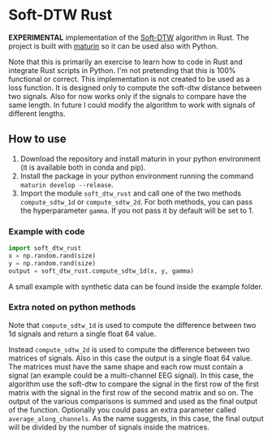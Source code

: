 # Soft-DTW Rust
**EXPERIMENTAL** implementation of the [Soft-DTW](https://arxiv.org/abs/1703.01541) algorithm in Rust. The project is built with [maturin](https://www.maturin.rs/) so it can be used also with Python.

Note that this is primarily an exercise to learn how to code in Rust and integrate Rust scripts in Python. I'm not pretending that this is 100% functional or correct. 
This implementation is not created to be used as a loss function. It is designed only to compute the soft-dtw distance between two signals. Also for now works only if the signals to compare have the same length. In future I could modify the algorithm to work with signals of different lengths. 

## How to use

1) Download the repository and install maturin in your python environment (it is available both in conda and pip).
2) Install the package in your python environment running the command ```maturin develop --release```.
3) Import the module ```soft_dtw_rust``` and call one of the two methods `compute_sdtw_1d` or `compute_sdtw_2d`. For both methods, you can pass the hyperparameter `gamma`. If you not pass it by default will be set to 1.

### Example with code
```python
import soft_dtw_rust
x = np.random.rand(size)
y = np.random.rand(size)
output = soft_dtw_rust.compute_sdtw_1d(x, y, gamma)
```

A small example with synthetic data can be found inside the example folder.

### Extra noted on python methods
Note that `compute_sdtw_1d` is used to compute the difference between two 1d signals and return a single float 64 value.

Instead `compute_sdtw_2d` is used to compute the difference between two matrices of signals. Also in this case the output is a single float 64 value. 
The matrices must have the same shape and each row must contain a signal (an example could be a multi-channel EEG signal). In this case, the algorithm use the soft-dtw to compare the signal in the first row of the first matrix with the signal in the first row of the second matrix and so on. 
The output of the various comparisons is summed and used as the final output of the function. 
Optionally you could pass an extra parameter called `average_along_channels`. As the name suggests, in this case, the final output will be divided by the number of signals inside the matrices.
